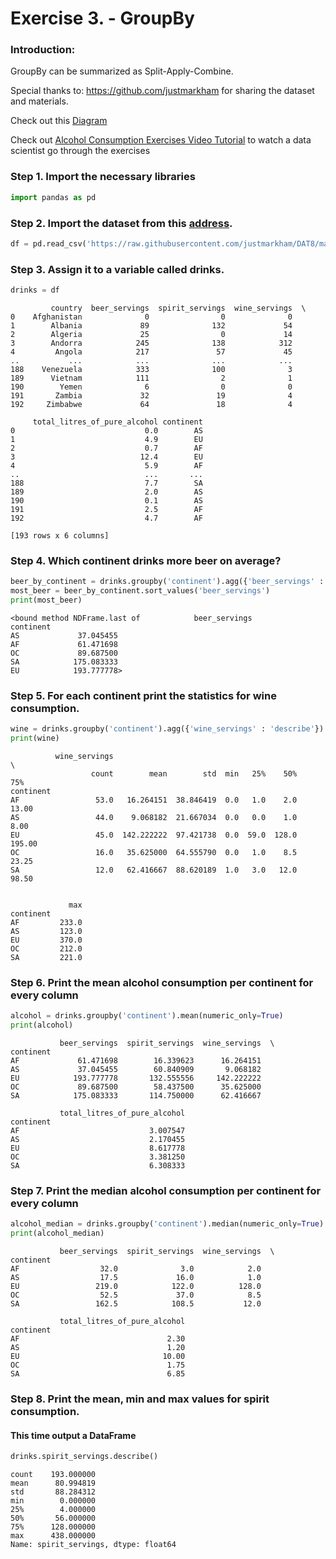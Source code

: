 # Exercise 3. - GroupBy

### Introduction:

GroupBy can be summarized as Split-Apply-Combine.

Special thanks to: https://github.com/justmarkham for sharing the dataset and materials.

Check out this [Diagram](http://i.imgur.com/yjNkiwL.png)  

Check out [Alcohol Consumption Exercises Video Tutorial](https://youtu.be/az67CMdmS6s) to watch a data scientist go through the exercises


### Step 1. Import the necessary libraries


```python
import pandas as pd
```

### Step 2. Import the dataset from this [address](https://raw.githubusercontent.com/justmarkham/DAT8/master/data/drinks.csv). 


```python
df = pd.read_csv('https://raw.githubusercontent.com/justmarkham/DAT8/master/data/drinks.csv')
```

### Step 3. Assign it to a variable called drinks.


```python
drinks = df
```

             country  beer_servings  spirit_servings  wine_servings  \
    0    Afghanistan              0                0              0   
    1        Albania             89              132             54   
    2        Algeria             25                0             14   
    3        Andorra            245              138            312   
    4         Angola            217               57             45   
    ..           ...            ...              ...            ...   
    188    Venezuela            333              100              3   
    189      Vietnam            111                2              1   
    190        Yemen              6                0              0   
    191       Zambia             32               19              4   
    192     Zimbabwe             64               18              4   
    
         total_litres_of_pure_alcohol continent  
    0                             0.0        AS  
    1                             4.9        EU  
    2                             0.7        AF  
    3                            12.4        EU  
    4                             5.9        AF  
    ..                            ...       ...  
    188                           7.7        SA  
    189                           2.0        AS  
    190                           0.1        AS  
    191                           2.5        AF  
    192                           4.7        AF  
    
    [193 rows x 6 columns]
    

### Step 4. Which continent drinks more beer on average?


```python
beer_by_continent = drinks.groupby('continent').agg({'beer_servings' : 'mean'})
most_beer = beer_by_continent.sort_values('beer_servings')
print(most_beer)
```

    <bound method NDFrame.last of            beer_servings
    continent               
    AS             37.045455
    AF             61.471698
    OC             89.687500
    SA            175.083333
    EU            193.777778>
    

### Step 5. For each continent print the statistics for wine consumption.


```python
wine = drinks.groupby('continent').agg({'wine_servings' : 'describe'})
print(wine)
```

              wine_servings                                                   \
                      count        mean        std  min   25%    50%     75%   
    continent                                                                  
    AF                 53.0   16.264151  38.846419  0.0   1.0    2.0   13.00   
    AS                 44.0    9.068182  21.667034  0.0   0.0    1.0    8.00   
    EU                 45.0  142.222222  97.421738  0.0  59.0  128.0  195.00   
    OC                 16.0   35.625000  64.555790  0.0   1.0    8.5   23.25   
    SA                 12.0   62.416667  88.620189  1.0   3.0   12.0   98.50   
    
                      
                 max  
    continent         
    AF         233.0  
    AS         123.0  
    EU         370.0  
    OC         212.0  
    SA         221.0  
    

### Step 6. Print the mean alcohol consumption per continent for every column


```python
alcohol = drinks.groupby('continent').mean(numeric_only=True)
print(alcohol)
```

               beer_servings  spirit_servings  wine_servings  \
    continent                                                  
    AF             61.471698        16.339623      16.264151   
    AS             37.045455        60.840909       9.068182   
    EU            193.777778       132.555556     142.222222   
    OC             89.687500        58.437500      35.625000   
    SA            175.083333       114.750000      62.416667   
    
               total_litres_of_pure_alcohol  
    continent                                
    AF                             3.007547  
    AS                             2.170455  
    EU                             8.617778  
    OC                             3.381250  
    SA                             6.308333  
    

### Step 7. Print the median alcohol consumption per continent for every column


```python
alcohol_median = drinks.groupby('continent').median(numeric_only=True)
print(alcohol_median)
```

               beer_servings  spirit_servings  wine_servings  \
    continent                                                  
    AF                  32.0              3.0            2.0   
    AS                  17.5             16.0            1.0   
    EU                 219.0            122.0          128.0   
    OC                  52.5             37.0            8.5   
    SA                 162.5            108.5           12.0   
    
               total_litres_of_pure_alcohol  
    continent                                
    AF                                 2.30  
    AS                                 1.20  
    EU                                10.00  
    OC                                 1.75  
    SA                                 6.85  
    

### Step 8. Print the mean, min and max values for spirit consumption.
#### This time output a DataFrame


```python
drinks.spirit_servings.describe()
```




    count    193.000000
    mean      80.994819
    std       88.284312
    min        0.000000
    25%        4.000000
    50%       56.000000
    75%      128.000000
    max      438.000000
    Name: spirit_servings, dtype: float64


